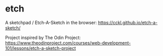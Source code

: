 # etch

A sketchpad / Etch-A-Sketch in the browser: https://cckl.github.io/etch-a-sketch/

Project inspired by The Odin Project: https://www.theodinproject.com/courses/web-development-101/lessons/etch-a-sketch-project
